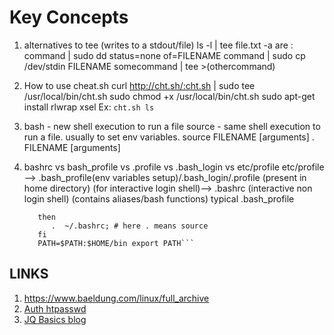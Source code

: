 # Key Concepts

1. alternatives to tee (writes to a stdout/file) ls -l | tee file.txt -a are :
    command | sudo dd status=none of=FILENAME
    command | sudo cp /dev/stdin FILENAME
    somecommand | tee >(othercommand)
2. How to use cheat.sh
 curl <http://cht.sh/:cht.sh> | sudo tee /usr/local/bin/cht.sh
 sudo chmod +x /usr/local/bin/cht.sh
 sudo apt-get install rlwrap xsel
 Ex: ```cht.sh ls```

3. bash - new shell execution to run a file
   source - same shell execution to run a file. usually to set env variables. source FILENAME [arguments]
   . FILENAME [arguments]
4. bashrc vs bash_profile vs .profile vs .bash_login vs etc/profile
   etc/profile --> .bash_profile(env variables setup)/.bash_login/.profile (present in home directory) (for interactive login shell)--> .bashrc (interactive non login shell) (contains aliases/bash functions)
   typical .bash_profile

   ```if [ -f ~/.bashrc ];
      then 
         .  ~/.bashrc; # here . means source
      fi 
      PATH=$PATH:$HOME/bin export PATH```

## LINKS

1. <https://www.baeldung.com/linux/full_archive>
1. [Auth htpasswd](https://medium.com/@athulmve/basic-authentication-for-ingress-host-9abeef927902#:~:text=To%20add%20Basic%20Authentication%20to,user%20with%20your%20user%20name.)
1. [JQ Basics blog](https://earthly.dev/blog/jq-select/)
